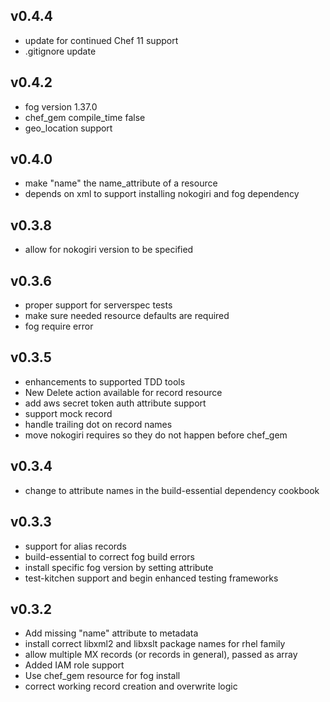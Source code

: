 ## v0.4.4
* update for continued Chef 11 support
* .gitignore update

## v0.4.2
* fog version 1.37.0
* chef_gem compile_time false
* geo_location support

## v0.4.0
* make "name" the name_attribute of a resource
* depends on xml to support installing nokogiri and fog dependency

## v0.3.8
* allow for nokogiri version to be specified

## v0.3.6
* proper support for serverspec tests
* make sure needed resource defaults are required
* fog require error

## v0.3.5
* enhancements to supported TDD tools
* New Delete action available for record resource
* add aws secret token auth attribute support
* support mock record
* handle trailing dot on record names
* move nokogiri requires so they do not happen before chef_gem

## v0.3.4
* change to attribute names in the build-essential dependency cookbook

## v0.3.3
* support for alias records
* build-essential to correct fog build errors
* install specific fog version by setting attribute
* test-kitchen support and begin enhanced testing frameworks

## v0.3.2
* Add missing "name" attribute to metadata
* install correct libxml2 and libxslt package names for rhel family
* allow multiple MX records (or records in general), passed as array
* Added IAM role support
* Use chef_gem resource for fog install
* correct working record creation and overwrite logic
